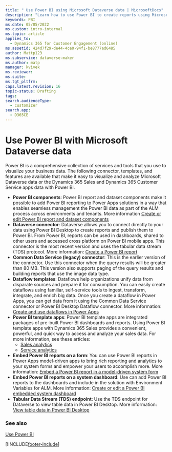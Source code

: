 ```yaml
---
title: " Use Power BI using Microsoft Dataverse data | MicrosoftDocs"
description: "Learn how to use Power BI to create reports using Microsoft Dataverse data."
keywords: PBI
ms.date: 05/05/2022
ms.custom: intro-internal
ms.topic: article
applies_to: 
  - Dynamics 365 for Customer Engagement (online)
ms.assetid: 424d7f29-de44-4ce0-94f1-be8777ad6485
author: Mattp123
ms.subservice: dataverse-maker
ms.author: matp
manager: kvivek
ms.reviewer: 
ms.suite: 
ms.tgt_pltfrm: 
caps.latest.revision: 16
topic-status: Drafting
tags: 
search.audienceType: 
  - customizer
search.app: 
  - D365CE
---
```


# Use Power BI with Microsoft Dataverse data

Power BI is a comprehensive collection of services and  tools that you use to visualize your business data.  The following connector, templates, and features are available that make it easy to visualize and analyze Microsoft Dataverse data or the Dynamics 365 Sales and Dynamics 365 Customer Service apps data with Power BI.

- **Power BI components**: Power BI report and dataset components make it possible to add Power BI reporting to Power Apps solutions in a way that enables seamless management the Power BI data as part of the ALM process across environments and tenants. More information [Create or edit Power BI report and dataset components](../model-driven-apps/create-edit-powerbi-report-dataset-components.md)
- **Dataverse connector**: Dataverse allows you to connect directly to your data using Power BI Desktop to create reports and publish them to Power BI. From Power BI, reports can be used in dashboards, shared to other users and accessed cross platform on Power BI mobile apps. This connector is the most recent version and uses the tabular data stream (TDS) protocol. More information: [Create a Power BI report](../data-platform/data-platform-powerbi-connector.md)
- **Common Data Service (legacy) connector**: This is the earlier version of the connector. Use this connector when the query results will be greater than 80 MB. This version also supports paging of the query results and building reports that use the image data type.  
- **Dataflow templates**: Dataflows help organizations unify data from disparate sources and prepare it for consumption. You can easily create dataflows using familiar, self-service tools to ingest, transform, integrate, and enrich big data. Once you create a dataflow in Power Apps, you can get data from it using the Common Data Service connector or Power BI Desktop Dataflow connector. More information: [Create and use dataflows in Power Apps](../data-platform/create-and-use-dataflows.md)  
- **Power BI template apps**: Power BI template apps are integrated packages of pre-built Power BI dashboards and reports. Using Power BI template apps with Dynamics 365 Sales provides a convenient, powerful, and quick way to access and analyze your sales data. For more information, see these articles: 
   - [Sales analytics](/dynamics365/sales-enterprise/introduction-sales-template-apps)
   - [Service analytics](/dynamics365/customer-service/configure-customer-service-analytics-dashboard)  
- **Embed Power BI reports on a form**: You can use Power BI reports in Power Apps model-driven apps to bring rich reporting and analytics to your system forms and empower your users to accomplish more. More information: [Embed a Power BI report in a model-driven system form](../model-driven-apps/embed-powerbi-report-in-system-form.md)
- **Embed Power BI reports on a system dashboard**: Use can add Power BI reports to the dashboards and include in the solution with Environment Variables for ALM.  More information: [Create or edit a Power BI embedded system dashboard](../model-driven-apps/create-edit-powerbi-embedded-page.md)
- **Tabular Data Stream (TDS) endpoint**: Use the TDS endpoint for Dataverse to view table data in Power BI Desktop. More information: [View table data in Power BI Desktop](view-entity-data-power-bi.md) 


### See also  
[Use Power BI](../model-driven-apps/use-power-bi.md)


[!INCLUDE[footer-include](../../includes/footer-banner.md)]
